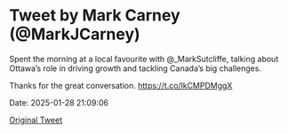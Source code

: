 # Tweet by Mark Carney (@MarkJCarney)

Spent the morning at a local favourite with @_MarkSutcliffe, talking about Ottawa’s role in driving growth and tackling Canada’s big challenges.

Thanks for the great conversation. https://t.co/lkCMPDMggX

Date: 2025-01-28 21:09:06

[Original Tweet](https://x.com/MarkJCarney/status/1884347997397438875)
